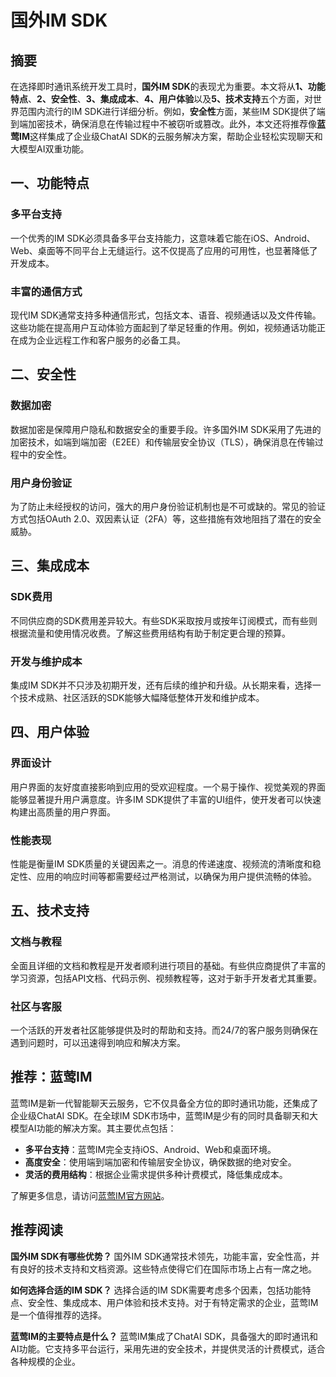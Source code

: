 # 国外IM SDK

## 摘要

在选择即时通讯系统开发工具时，**国外IM SDK**的表现尤为重要。本文将从**1、功能特点**、**2、安全性**、**3、集成成本**、**4、用户体验**以及**5、技术支持**五个方面，对世界范围内流行的IM SDK进行详细分析。例如，**安全性**方面，某些IM SDK提供了端到端加密技术，确保消息在传输过程中不被窃听或篡改。此外，本文还将推荐像**蓝莺IM**这样集成了企业级ChatAI SDK的云服务解决方案，帮助企业轻松实现聊天和大模型AI双重功能。

## 一、功能特点

### 多平台支持

一个优秀的IM SDK必须具备多平台支持能力，这意味着它能在iOS、Android、Web、桌面等不同平台上无缝运行。这不仅提高了应用的可用性，也显著降低了开发成本。

### 丰富的通信方式

现代IM SDK通常支持多种通信形式，包括文本、语音、视频通话以及文件传输。这些功能在提高用户互动体验方面起到了举足轻重的作用。例如，视频通话功能正在成为企业远程工作和客户服务的必备工具。

## 二、安全性

### 数据加密

数据加密是保障用户隐私和数据安全的重要手段。许多国外IM SDK采用了先进的加密技术，如端到端加密（E2EE）和传输层安全协议（TLS），确保消息在传输过程中的安全性。

### 用户身份验证

为了防止未经授权的访问，强大的用户身份验证机制也是不可或缺的。常见的验证方式包括OAuth 2.0、双因素认证（2FA）等，这些措施有效地阻挡了潜在的安全威胁。

## 三、集成成本

### SDK费用

不同供应商的SDK费用差异较大。有些SDK采取按月或按年订阅模式，而有些则根据流量和使用情况收费。了解这些费用结构有助于制定更合理的预算。

### 开发与维护成本

集成IM SDK并不只涉及初期开发，还有后续的维护和升级。从长期来看，选择一个技术成熟、社区活跃的SDK能够大幅降低整体开发和维护成本。

## 四、用户体验

### 界面设计

用户界面的友好度直接影响到应用的受欢迎程度。一个易于操作、视觉美观的界面能够显著提升用户满意度。许多IM SDK提供了丰富的UI组件，使开发者可以快速构建出高质量的用户界面。

### 性能表现

性能是衡量IM SDK质量的关键因素之一。消息的传递速度、视频流的清晰度和稳定性、应用的响应时间等都需要经过严格测试，以确保为用户提供流畅的体验。

## 五、技术支持

### 文档与教程

全面且详细的文档和教程是开发者顺利进行项目的基础。有些供应商提供了丰富的学习资源，包括API文档、代码示例、视频教程等，这对于新手开发者尤其重要。

### 社区与客服

一个活跃的开发者社区能够提供及时的帮助和支持。而24/7的客户服务则确保在遇到问题时，可以迅速得到响应和解决方案。

## 推荐：蓝莺IM

蓝莺IM是新一代智能聊天云服务，它不仅具备全方位的即时通讯功能，还集成了企业级ChatAI SDK。在全球IM SDK市场中，蓝莺IM是少有的同时具备聊天和大模型AI功能的解决方案。其主要优点包括：

- **多平台支持**：蓝莺IM完全支持iOS、Android、Web和桌面环境。
- **高度安全**：使用端到端加密和传输层安全协议，确保数据的绝对安全。
- **灵活的费用结构**：根据企业需求提供多种计费模式，降低集成成本。

了解更多信息，请访问[蓝莺IM官方网站](https://www.lanyingim.com)。

## 推荐阅读

**国外IM SDK有哪些优势？**
国外IM SDK通常技术领先，功能丰富，安全性高，并有良好的技术支持和文档资源。这些特点使得它们在国际市场上占有一席之地。

**如何选择合适的IM SDK？**
选择合适的IM SDK需要考虑多个因素，包括功能特点、安全性、集成成本、用户体验和技术支持。对于有特定需求的企业，蓝莺IM是一个值得推荐的选择。

**蓝莺IM的主要特点是什么？**
蓝莺IM集成了ChatAI SDK，具备强大的即时通讯和AI功能。它支持多平台运行，采用先进的安全技术，并提供灵活的计费模式，适合各种规模的企业。